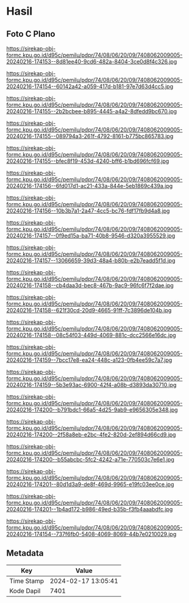 # Hasil

## Foto C Plano

https://sirekap-obj-formc.kpu.go.id/d95c/pemilu/pdpr/74/08/06/20/09/7408062009005-20240216-174153--8d81ee40-9cd6-482a-8404-3ce0d8f4c326.jpg

https://sirekap-obj-formc.kpu.go.id/d95c/pemilu/pdpr/74/08/06/20/09/7408062009005-20240216-174154--60142a42-a059-417d-b181-97e7d63d4cc5.jpg

https://sirekap-obj-formc.kpu.go.id/d95c/pemilu/pdpr/74/08/06/20/09/7408062009005-20240216-174155--2b2bcbee-b895-4445-a4a2-8dfedd9bc670.jpg

https://sirekap-obj-formc.kpu.go.id/d95c/pemilu/pdpr/74/08/06/20/09/7408062009005-20240216-174155--089794a3-261f-4792-8161-b775bc865783.jpg

https://sirekap-obj-formc.kpu.go.id/d95c/pemilu/pdpr/74/08/06/20/09/7408062009005-20240216-174155--bfec8f19-453d-4240-bff6-b1bd696fcf69.jpg

https://sirekap-obj-formc.kpu.go.id/d95c/pemilu/pdpr/74/08/06/20/09/7408062009005-20240216-174156--6fd017d1-ac21-433a-844e-5eb1869c439a.jpg

https://sirekap-obj-formc.kpu.go.id/d95c/pemilu/pdpr/74/08/06/20/09/7408062009005-20240216-174156--10b3b7a1-2a47-4cc5-bc76-fdf17fb9d4a8.jpg

https://sirekap-obj-formc.kpu.go.id/d95c/pemilu/pdpr/74/08/06/20/09/7408062009005-20240216-174157--0f9ed15a-ba71-40b8-9546-d320a3955529.jpg

https://sirekap-obj-formc.kpu.go.id/d95c/pemilu/pdpr/74/08/06/20/09/7408062009005-20240216-174157--13066659-39d3-48a4-b80b-e2b7eadd5f1d.jpg

https://sirekap-obj-formc.kpu.go.id/d95c/pemilu/pdpr/74/08/06/20/09/7408062009005-20240216-174158--cb4daa3d-bec8-467b-9ac9-96fc6f7f2dae.jpg

https://sirekap-obj-formc.kpu.go.id/d95c/pemilu/pdpr/74/08/06/20/09/7408062009005-20240216-174158--621f30cd-20d9-4665-91ff-7c3896de104b.jpg

https://sirekap-obj-formc.kpu.go.id/d95c/pemilu/pdpr/74/08/06/20/09/7408062009005-20240216-174158--08c54f03-449d-4069-881c-dcc2566e16dc.jpg

https://sirekap-obj-formc.kpu.go.id/d95c/pemilu/pdpr/74/08/06/20/09/7408062009005-20240216-174159--7bcc17e8-ea24-448c-a123-0fb4ee59c7a7.jpg

https://sirekap-obj-formc.kpu.go.id/d95c/pemilu/pdpr/74/08/06/20/09/7408062009005-20240216-174159--5b3e93ac-6900-42f4-a08b-d3893da30710.jpg

https://sirekap-obj-formc.kpu.go.id/d95c/pemilu/pdpr/74/08/06/20/09/7408062009005-20240216-174200--b791bdc1-66a5-4d25-9ab9-e9656305e348.jpg

https://sirekap-obj-formc.kpu.go.id/d95c/pemilu/pdpr/74/08/06/20/09/7408062009005-20240216-174200--2f58a8eb-e2bc-4fe2-820d-2ef894d66cd9.jpg

https://sirekap-obj-formc.kpu.go.id/d95c/pemilu/pdpr/74/08/06/20/09/7408062009005-20240216-174200--b55abcbc-5fc2-4242-a71e-770503c7e6e1.jpg

https://sirekap-obj-formc.kpu.go.id/d95c/pemilu/pdpr/74/08/06/20/09/7408062009005-20240216-174201--80d1d3a9-de8f-469d-9965-e19fc03ee0ce.jpg

https://sirekap-obj-formc.kpu.go.id/d95c/pemilu/pdpr/74/08/06/20/09/7408062009005-20240216-174201--1b4ad172-b986-49ed-b35b-f3fb4aaabdfc.jpg

https://sirekap-obj-formc.kpu.go.id/d95c/pemilu/pdpr/74/08/06/20/09/7408062009005-20240216-174154--737f6fb0-5408-4069-8069-44b7e0210029.jpg


## Metadata

| Key        | Value               |
| ---------- | ------------------- |
| Time Stamp | 2024-02-17 13:05:41 |
| Kode Dapil | 7401                |




